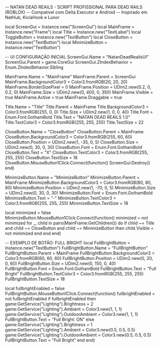 -- NATAN DEAD REAILS - SCRIPT PROFISSIONAL PARA DEAD RAILS (ROBLOX)
-- Compatível com Delta Executor e Android
-- Inspirado em NatHub, KiciaHook e Lunor

local ScreenGui = Instance.new("ScreenGui")
local MainFrame = Instance.new("Frame")
local Title = Instance.new("TextLabel")
local ToggleButton = Instance.new("TextButton")
local CloseButton = Instance.new("TextButton")
local MinimizeButton = Instance.new("TextButton")

-- UI CONFIGURAÇÃO INICIAL
ScreenGui.Name = "NatanDeadReailsUI"
ScreenGui.Parent = game.CoreGui
ScreenGui.ZIndexBehavior = Enum.ZIndexBehavior.Sibling

MainFrame.Name = "MainFrame"
MainFrame.Parent = ScreenGui
MainFrame.BackgroundColor3 = Color3.fromRGB(20, 20, 20)
MainFrame.BorderSizePixel = 0
MainFrame.Position = UDim2.new(0.2, 0, 0.2, 0)
MainFrame.Size = UDim2.new(0, 400, 0, 350)
MainFrame.Visible = true
MainFrame.Active = true
MainFrame.Draggable = true

Title.Name = "Title"
Title.Parent = MainFrame
Title.BackgroundColor3 = Color3.fromRGB(255, 0, 0)
Title.Size = UDim2.new(1, 0, 0, 40)
Title.Font = Enum.Font.GothamBold
Title.Text = "NATAN DEAD REAILS 1.0"
Title.TextColor3 = Color3.fromRGB(255, 255, 255)
Title.TextSize = 22

CloseButton.Name = "CloseButton"
CloseButton.Parent = MainFrame
CloseButton.BackgroundColor3 = Color3.fromRGB(255, 60, 60)
CloseButton.Position = UDim2.new(1, -35, 0, 5)
CloseButton.Size = UDim2.new(0, 30, 0, 30)
CloseButton.Font = Enum.Font.GothamBold
CloseButton.Text = "X"
CloseButton.TextColor3 = Color3.fromRGB(255, 255, 255)
CloseButton.TextSize = 18
CloseButton.MouseButton1Click:Connect(function()
    ScreenGui:Destroy()
end)

MinimizeButton.Name = "MinimizeButton"
MinimizeButton.Parent = MainFrame
MinimizeButton.BackgroundColor3 = Color3.fromRGB(80, 80, 80)
MinimizeButton.Position = UDim2.new(1, -70, 0, 5)
MinimizeButton.Size = UDim2.new(0, 30, 0, 30)
MinimizeButton.Font = Enum.Font.GothamBold
MinimizeButton.Text = "-"
MinimizeButton.TextColor3 = Color3.fromRGB(255, 255, 255)
MinimizeButton.TextSize = 18

local minimized = false
MinimizeButton.MouseButton1Click:Connect(function()
    minimized = not minimized
    for _, child in pairs(MainFrame:GetChildren()) do
        if child ~= Title and child ~= CloseButton and child ~= MinimizeButton then
            child.Visible = not minimized
        end
    end
end)

-- EXEMPLO DE BOTÃO: FULL BRIGHT
local FullBrightButton = Instance.new("TextButton")
FullBrightButton.Name = "FullBrightButton"
FullBrightButton.Parent = MainFrame
FullBrightButton.BackgroundColor3 = Color3.fromRGB(60, 60, 60)
FullBrightButton.Position = UDim2.new(0, 20, 0, 60)
FullBrightButton.Size = UDim2.new(0, 150, 0, 40)
FullBrightButton.Font = Enum.Font.GothamBold
FullBrightButton.Text = "Full Bright"
FullBrightButton.TextColor3 = Color3.fromRGB(255, 255, 255)
FullBrightButton.TextSize = 18

local fullbrightEnabled = false
FullBrightButton.MouseButton1Click:Connect(function()
    fullbrightEnabled = not fullbrightEnabled
    if fullbrightEnabled then
        game:GetService("Lighting").Brightness = 2
        game:GetService("Lighting").Ambient = Color3.new(1, 1, 1)
        game:GetService("Lighting").OutdoorAmbient = Color3.new(1, 1, 1)
        FullBrightButton.Text = "Full Bright: ON"
    else
        game:GetService("Lighting").Brightness = 1
        game:GetService("Lighting").Ambient = Color3.new(0.5, 0.5, 0.5)
        game:GetService("Lighting").OutdoorAmbient = Color3.new(0.5, 0.5, 0.5)
        FullBrightButton.Text = "Full Bright"
    end
end)
